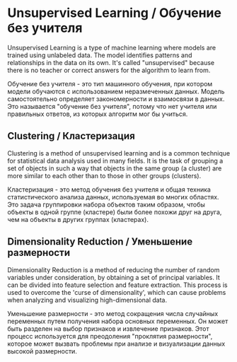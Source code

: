 # Unsupervised Learning / Обучение без учителя

Unsupervised Learning is a type of machine learning where models are trained using unlabeled data. The model identifies patterns and relationships in the data on its own. It's called "unsupervised" because there is no teacher or correct answers for the algorithm to learn from. 

Обучение без учителя - это тип машинного обучения, при котором модели обучаются с использованием неразмеченных данных. Модель самостоятельно определяет закономерности и взаимосвязи в данных. Это называется "обучение без учителя", потому что нет учителя или правильных ответов, из которых алгоритм мог бы учиться.

## Clustering / Кластеризация

Clustering is a method of unsupervised learning and is a common technique for statistical data analysis used in many fields. It is the task of grouping a set of objects in such a way that objects in the same group (a cluster) are more similar to each other than to those in other groups (clusters).

Кластеризация - это метод обучения без учителя и общая техника статистического анализа данных, используемая во многих областях. Это задача группировки набора объектов таким образом, чтобы объекты в одной группе (кластере) были более похожи друг на друга, чем на объекты в других группах (кластерах).

## Dimensionality Reduction / Уменьшение размерности

Dimensionality Reduction is a method of reducing the number of random variables under consideration, by obtaining a set of principal variables. It can be divided into feature selection and feature extraction. This process is used to overcome the 'curse of dimensionality', which can cause problems when analyzing and visualizing high-dimensional data.

Уменьшение размерности - это метод сокращения числа случайных переменных путем получения набора основных переменных. Он может быть разделен на выбор признаков и извлечение признаков. Этот процесс используется для преодоления "проклятия размерности", которое может вызвать проблемы при анализе и визуализации данных высокой размерности.
